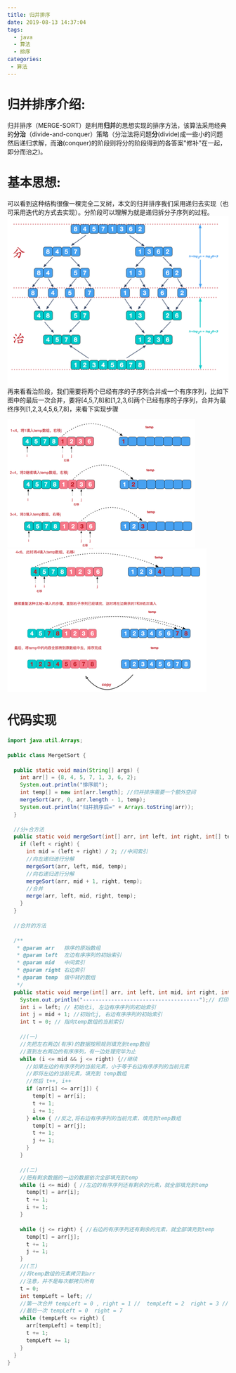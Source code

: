 ```yaml
---
title: 归并排序
date: 2019-08-13 14:37:04
tags: 
  - java
  - 算法
  - 排序
categories:
 - 算法
---
```

# 归并排序介绍:
归并排序（MERGE-SORT）是利用**归并**的思想实现的排序方法，该算法采用经典的**分治**（divide-and-conquer）策略（分治法将问题**分**(divide)成一些小的问题然后递归求解，而**治**(conquer)的阶段则将分的阶段得到的各答案"修补"在一起，即分而治之)。
# 基本思想:
可以看到这种结构很像一棵完全二叉树，本文的归并排序我们采用递归去实现（也可采用迭代的方式去实现）。分阶段可以理解为就是递归拆分子序列的过程。
![](/image/归并排序/归并排序-1.png)
再来看看治阶段，我们需要将两个已经有序的子序列合并成一个有序序列，比如下图中的最后一次合并，要将[4,5,7,8]和[1,2,3,6]两个已经有序的子序列，合并为最终序列[1,2,3,4,5,6,7,8]，来看下实现步骤

![](/image/归并排序/归并排序-2.png)
![](/image/归并排序/归并排序-3.png)
# 代码实现
```java
import java.util.Arrays;

public class MergetSort {

  public static void main(String[] args) {
    int arr[] = {8, 4, 5, 7, 1, 3, 6, 2};
    System.out.println("排序前");
    int temp[] = new int[arr.length]; //归并排序需要一个额外空间
    mergeSort(arr, 0, arr.length - 1, temp);
    System.out.println("归并排序后=" + Arrays.toString(arr));
  }

  //分+合方法
  public static void mergeSort(int[] arr, int left, int right, int[] temp) {
    if (left < right) {
      int mid = (left + right) / 2; //中间索引
      //向左递归进行分解
      mergeSort(arr, left, mid, temp);
      //向右递归进行分解
      mergeSort(arr, mid + 1, right, temp);
      //合并
      merge(arr, left, mid, right, temp);
    }
  }

  //合并的方法

  /**
   * @param arr   排序的原始数组
   * @param left  左边有序序列的初始索引
   * @param mid   中间索引
   * @param right 右边索引
   * @param temp  做中转的数组
   */
  public static void merge(int[] arr, int left, int mid, int right, int[] temp) {
    System.out.println("-------------------------------------");// 打印arr.length-1次
    int i = left; // 初始化i, 左边有序序列的初始索引
    int j = mid + 1; //初始化j, 右边有序序列的初始索引
    int t = 0; // 指向temp数组的当前索引

    //(一)
    //先把左右两边(有序)的数据按照规则填充到temp数组
    //直到左右两边的有序序列，有一边处理完毕为止
    while (i <= mid && j <= right) {//继续
      //如果左边的有序序列的当前元素，小于等于右边有序序列的当前元素
      //即将左边的当前元素，填充到 temp数组
      //然后 t++, i++
      if (arr[i] <= arr[j]) {
        temp[t] = arr[i];
        t += 1;
        i += 1;
      } else { //反之,将右边有序序列的当前元素，填充到temp数组
        temp[t] = arr[j];
        t += 1;
        j += 1;
      }
    }

    //(二)
    //把有剩余数据的一边的数据依次全部填充到temp
    while (i <= mid) { //左边的有序序列还有剩余的元素，就全部填充到temp
      temp[t] = arr[i];
      t += 1;
      i += 1;
    }

    while (j <= right) { //右边的有序序列还有剩余的元素，就全部填充到temp
      temp[t] = arr[j];
      t += 1;
      j += 1;
    }
    //(三)
    //将temp数组的元素拷贝到arr
    //注意，并不是每次都拷贝所有
    t = 0;
    int tempLeft = left; //
    //第一次合并 tempLeft = 0 , right = 1 //  tempLeft = 2  right = 3 // tL=0 ri=3
    //最后一次 tempLeft = 0  right = 7
    while (tempLeft <= right) {
      arr[tempLeft] = temp[t];
      t += 1;
      tempLeft += 1;
    }
  }
}


```